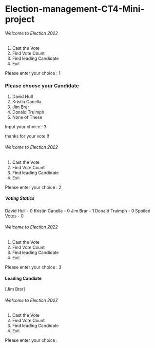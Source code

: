 # Election-management-CT4-Mini-project



 ###### Welcome to Election  2022 #####

 1. Cast the Vote
 2. Find Vote Count
 3. Find leading Candidate
 0. Exit

 Please enter your choice : 1


 ### Please choose your Candidate ####


 1. David Hull
 2. Kristin Canella
 3. Jim Brar
 4. Donald Truimph
 5. None of These

 Input your choice  : 3

 thanks for your vote !!

 ###### Welcome to Election  2022 #####

 1. Cast the Vote
 2. Find Vote Count
 3. Find leading Candidate
 0. Exit

 Please enter your choice : 2


 ##### Voting Statics ####
 David Hull - 0 
 Kristin Canella - 0 
 Jim Brar - 1 
 Donald Truimph - 0 
 Spoiled Votes - 0 

 ###### Welcome to Election  2022 #####

 1. Cast the Vote
 2. Find Vote Count
 3. Find leading Candidate
 0. Exit

 Please enter your choice : 3


  #### Leading Candiate ####

[Jim Brar]

 ###### Welcome to Election  2022 #####

 1. Cast the Vote
 2. Find Vote Count
 3. Find leading Candidate
 0. Exit

 Please enter your choice : 
